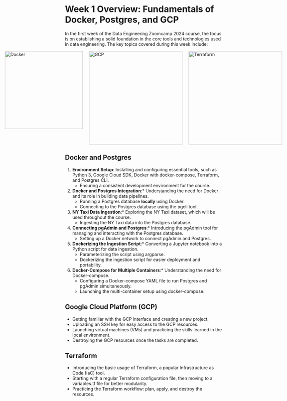 # Week 1 Overview: Fundamentals of Docker, Postgres, and GCP

In the first week of the Data Engineering Zoomcamp 2024 course, the focus is on establishing a solid foundation in the core tools and technologies used in data engineering. The key topics covered during this week include:

<div style="display: flex; justify-content: center;">
    <img src="https://www.zadara.com/wp-content/uploads/docker.png" alt="Docker" width="250" style="margin: 0 10px;">
    <img src="https://miro.medium.com/v2/resize:fit:1400/1*WE-EQFubMHMnMv-bPIW5SA.png" alt="GCP" width="300" style="margin: 0 10px;">
    <img src="https://repository-images.githubusercontent.com/757143921/a58fbb0a-b5f8-4c67-a9c8-fd9348550998" alt="Terraform" width="300" style="margin: 0 10px;">
</div>

## Docker and Postgres

1. **Environment Setup**: Installing and configuring essential tools, such as Python 3, Google Cloud SDK, Docker with docker-compose, Terraform, and Postgres CLI.
   * Ensuring a consistent development environment for the course.
2. **Docker and Postgres Integration**:* Understanding the need for Docker and its role in building data pipelines.
   * Running a Postgres database **locally** using Docker.
   * Connecting to the Postgres database using the pgcli tool.
3. **NY Taxi Data Ingestion**:* Exploring the NY Taxi dataset, which will be used throughout the course.
   * Ingesting the NY Taxi data into the Postgres database.
4. **Connecting pgAdmin and Postgres**:* Introducing the pgAdmin tool for managing and interacting with the Postgres database.
   * Setting up a Docker network to connect pgAdmin and Postgres.
5. **Dockerizing the Ingestion Script**:* Converting a Jupyter notebook into a Python script for data ingestion.
   * Parameterizing the script using argparse.
   * Dockerizing the ingestion script for easier deployment and portability.
6. **Docker-Compose for Multiple Containers**:* Understanding the need for Docker-compose.
   * Configuring a Docker-compose YAML file to run Postgres and pgAdmin simultaneously.
   * Launching the multi-container setup using docker-compose.

## Google Cloud Platform (GCP)

- Getting familiar with the GCP interface and creating a new project.
- Uploading an SSH key for easy access to the GCP resources.
- Launching virtual machines (VMs) and practicing the skills learned in the local environment.
- Destroying the GCP resources once the tasks are completed.

## Terraform

- Introducing the basic usage of Terraform, a popular Infrastructure as Code (IaC) tool.
- Starting with a regular Terraform configuration file, then moving to a variables.tf file for better modularity.
- Practicing the Terraform workflow: plan, apply, and destroy the resources.
